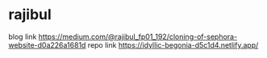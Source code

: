 # rajibul
blog link https://medium.com/@rajibul_fp01_192/cloning-of-sephora-website-d0a226a1681d
repo link https://idyllic-begonia-d5c1d4.netlify.app/
